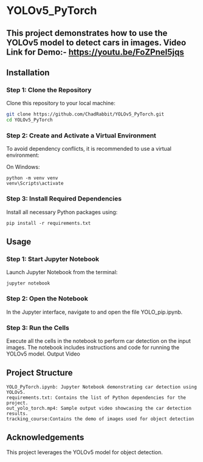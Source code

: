 # YOLOv5_PyTorch
This project demonstrates how to use the YOLOv5 model to detect cars in images.
Video Link for Demo:- https://youtu.be/FoZPneI5jqs
---

## Installation

### Step 1: Clone the Repository

Clone this repository to your local machine:

```bash
git clone https://github.com/ChadRabbit/YOLOv5_PyTorch.git
cd YOLOv5_PyTorch
```
### Step 2: Create and Activate a Virtual Environment

To avoid dependency conflicts, it is recommended to use a virtual environment:

On Windows:

    python -m venv venv
    venv\Scripts\activate

### Step 3: Install Required Dependencies

Install all necessary Python packages using:
```
pip install -r requirements.txt
```

## Usage
### Step 1: Start Jupyter Notebook

Launch Jupyter Notebook from the terminal:
```
jupyter notebook
```
### Step 2: Open the Notebook

In the Jupyter interface, navigate to and open the file YOLO_pip.ipynb.
### Step 3: Run the Cells

Execute all the cells in the notebook to perform car detection on the input images. The notebook includes instructions and code for running the YOLOv5 model.
Output Video


##  Project Structure

    YOLO_PyTorch.ipynb: Jupyter Notebook demonstrating car detection using YOLOv5.
    requirements.txt: Contains the list of Python dependencies for the project.
    out_yolo_torch.mp4: Sample output video showcasing the car detection results.
    tracking_course:Contains the demo of images used for object detection

## Acknowledgements

This project leverages the YOLOv5 model for object detection.

